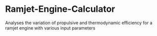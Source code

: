 # Ramjet-Engine-Calculator
Analyses the variation of propulsive and thermodynamic efficiency for a ramjet engine with various input parameters
